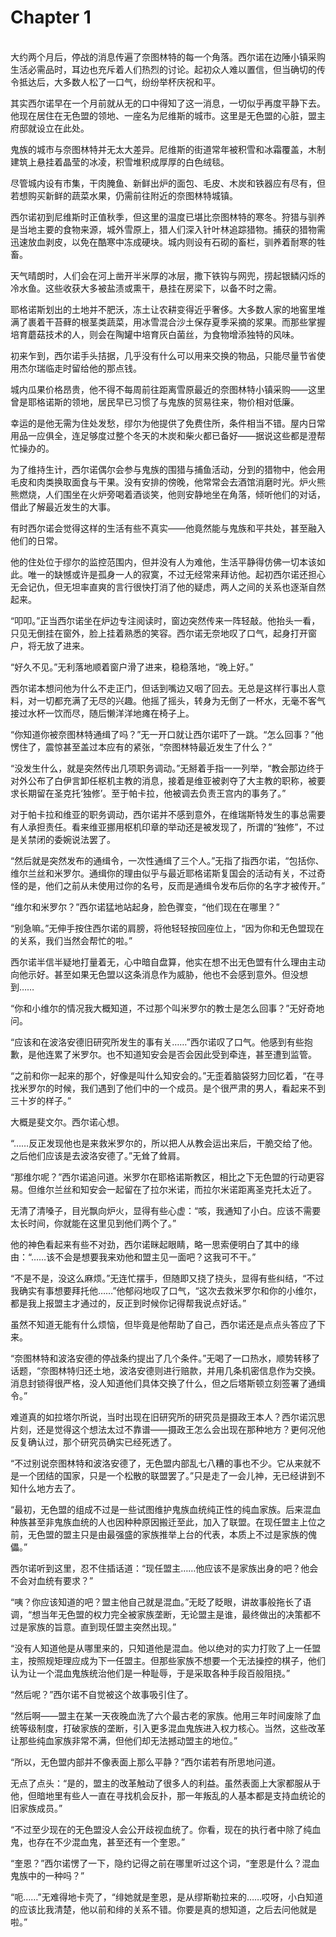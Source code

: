 # Chapter 1

<br>
大约两个月后，停战的消息传遍了奈图林特的每一个角落。西尔诺在边陲小镇采购生活必需品时，耳边也充斥着人们热烈的讨论。起初众人难以置信，但当确切的传令抵达后，大多数人松了一口气，纷纷举杯庆祝和平。

其实西尔诺早在一个月前就从无的口中得知了这一消息，一切似乎再度平静下去。他现在居住在无色盟的领地、一座名为尼维斯的城市。这里是无色盟的心脏，盟主府邸就设立在此处。

鬼族的城市与奈图林特并无太大差异。尼维斯的街道常年被积雪和冰霜覆盖，木制建筑上悬挂着晶莹的冰凌，积雪堆积成厚厚的白色绒毯。

尽管城内设有市集，干肉腌鱼、新鲜出炉的面包、毛皮、木炭和铁器应有尽有，但若想购买新鲜的蔬菜水果，仍需前往附近的奈图林特城镇。

西尔诺初到尼维斯时正值秋季，但这里的温度已堪比奈图林特的寒冬。狩猎与驯养是当地主要的食物来源，城外雪原上，猎人们深入针叶林追踪猎物。捕获的猎物需迅速放血剥皮，以免在酷寒中冻成硬块。城内则设有石砌的畜栏，驯养着耐寒的牲畜。

天气晴朗时，人们会在河上凿开半米厚的冰层，撒下铁钩与网兜，捞起银鳞闪烁的冷水鱼。这些收获大多被盐渍或熏干，悬挂在房梁下，以备不时之需。

耶格诺斯划出的土地并不肥沃，冻土让农耕变得近乎奢侈。大多数人家的地窖里堆满了裹着干苔藓的根茎类蔬菜，用冰雪混合沙土保存夏季采摘的浆果。而那些掌握培育蘑菇技术的人，则会在陶罐中培育灰白菌丝，为食物增添独特的风味。

初来乍到，西尔诺手头拮据，几乎没有什么可以用来交换的物品，只能尽量节省使用杰尔瑞临走时留给他的那点钱。

城内瓜果价格昂贵，他不得不每周前往距离雪原最近的奈图林特小镇采购——这里曾是耶格诺斯的领地，居民早已习惯了与鬼族的贸易往来，物价相对低廉。

幸运的是他无需为住处发愁，缪尔为他提供了免费住所，条件相当不错。屋内日常用品一应俱全，连足够度过整个冬天的木炭和柴火都已备好——据说这些都是澄帮忙操办的。

为了维持生计，西尔诺偶尔会参与鬼族的围猎与捕鱼活动，分到的猎物中，他会用毛皮和肉类换取面食与干果。没有安排的傍晚，他常常会去酒馆消磨时光。炉火熊熊燃烧，人们围坐在火炉旁喝着酒谈笑，他则安静地坐在角落，倾听他们的对话，借此了解最近发生的大事。

有时西尔诺会觉得这样的生活有些不真实——他竟然能与鬼族和平共处，甚至融入他们的日常。

他的住处位于缪尔的监控范围内，但并没有人为难他，生活平静得仿佛一切本该如此。唯一的缺憾或许是孤身一人的寂寞，不过无经常来拜访他。起初西尔诺还担心无会记仇，但无坦率直爽的言行很快打消了他的疑虑，两人之间的关系也逐渐自然起来。

“叩叩。”正当西尔诺坐在炉边专注阅读时，窗边突然传来一阵轻敲。他抬头一看，只见无倒挂在窗外，脸上挂着熟悉的笑容。西尔诺无奈地叹了口气，起身打开窗户，将无放了进来。

“好久不见。”无利落地顺着窗户滑了进来，稳稳落地，“晚上好。”

西尔诺本想问他为什么不走正门，但话到嘴边又咽了回去。无总是这样行事出人意料，对一切都充满了无尽的兴趣。他摇了摇头，转身为无倒了一杯水，无毫不客气接过水杯一饮而尽，随后懒洋洋地瘫在椅子上。

“你知道你被奈图林特通缉了吗？”无一开口就让西尔诺吓了一跳。“怎么回事？”他愣住了，震惊甚至盖过本应有的紧张，“奈图林特最近发生了什么？”

“没发生什么，就是突然传出几项职务调动。”无掰着手指一一列举，“教会那边终于对外公布了白伊言卸任枢机主教的消息，接着是维亚被剥夺了大主教的职称，被要求长期留在圣克托‘独修’。至于帕卡拉，他被调去负责王宫内的事务了。”

对于帕卡拉和维亚的职务调动，西尔诺并不感到意外，在维瑞斯特发生的事总需要有人承担责任。看来维亚挪用枢机印章的举动还是被发现了，所谓的“独修”，不过是关禁闭的委婉说法罢了。

“然后就是突然发布的通缉令，一次性通缉了三个人。”无指了指西尔诺，“包括你、维尔兰丝和米罗尔。通缉你的理由似乎与最近耶格诺斯复国会的活动有关，不过奇怪的是，他们之前从未使用过你的名号，反而是通缉令发布后你的名字才被传开。”

“维尔和米罗尔？”西尔诺猛地站起身，脸色骤变，“他们现在在哪里？”

“别急嘛。”无伸手按住西尔诺的肩膀，将他轻轻按回座位上，“因为你和无色盟现在的关系，我们当然会帮忙的啦。”

西尔诺半信半疑地打量着无，心中暗自盘算，他实在想不出无色盟有什么理由主动向他示好。甚至如果无色盟以这条消息作为威胁，他也不会感到意外。但没想到……

“你和小维尔的情况我大概知道，不过那个叫米罗尔的教士是怎么回事？”无好奇地问。

“应该和在波洛安德旧研究所发生的事有关……”西尔诺叹了口气。他感到有些抱歉，是他连累了米罗尔。也不知道知安会是否会因此受到牵连，甚至遭到监管。

“之前和你一起来的那个，好像是叫什么知安会的。”无歪着脑袋努力回忆着，“在寻找米罗尔的时候，我们遇到了他们中的一个成员。是个很严肃的男人，看起来不到三十岁的样子。”

大概是斐文尔。西尔诺心想。

“……反正发现他也是来救米罗尔的，所以把人从教会运出来后，干脆交给了他。之后他们应该是去波洛安德了。”无耸了耸肩。

“那维尔呢？”西尔诺追问道。米罗尔在耶格诺斯教区，相比之下无色盟的行动更容易。但维尔兰丝和知安会一起留在了拉尔米诺，而拉尔米诺距离圣克托太近了。

无清了清嗓子，目光飘向炉火，显得有些心虚：“咳，我通知了小白。应该不需要太长时间，你就能在这里见到他们两个了。”

他的神色看起来有些不对劲，西尔诺眯起眼睛，略一思索便明白了其中的缘由：“……该不会是想要我来劝他和盟主见一面吧？这我可不干。”

“不是不是，没这么麻烦。”无连忙摆手，但随即又挠了挠头，显得有些纠结，“不过我确实有事想要拜托他……”他郁闷地叹了口气，“这次去救米罗尔和你的小维尔，都是我上报盟主才通过的，反正到时候你记得帮我说点好话。”

虽然不知道无能有什么烦恼，但毕竟是他帮助了自己，西尔诺还是点点头答应了下来。

“奈图林特和波洛安德的停战条约提出了几个条件。”无喝了一口热水，顺势转移了话题，“奈图林特归还土地，波洛安德则进行赔款，并用几条机密信息作为交换。消息封锁得很严格，没人知道他们具体交换了什么，但之后塔斯顿立刻签署了通缉令。”

难道真的如拉塔尔所说，当时出现在旧研究所的研究员是摄政王本人？西尔诺沉思片刻，还是觉得这个想法太过不靠谱——摄政王怎么会出现在那种地方？更何况他反复确认过，那个研究员确实已经死透了。

“不过别说奈图林特和波洛安德了，无色盟内部乱七八糟的事也不少。它从来就不是一个团结的国家，只是一个松散的联盟罢了。”只是走了一会儿神，无已经讲到不知什么地方去了。

“最初，无色盟的组成不过是一些试图维护鬼族血统纯正性的纯血家族。后来混血种族甚至非鬼族血统的人也因种种原因搬迁至此，加入了联盟。在现任盟主上位之前，无色盟的盟主只是由最强盛的家族推举上台的代表，本质上不过是家族的傀儡。”

西尔诺听到这里，忍不住插话道：“现任盟主……他应该不是家族出身的吧？他会不会对血统有要求？”

“咦？你应该知道的吧？盟主他自己就是混血。”无眨了眨眼，讲故事般拖长了语调，“想当年无色盟的权力完全被家族垄断，无论盟主是谁，最终做出的决策都不过是家族的旨意。直到现任盟主突然出现。”

“没有人知道他是从哪里来的，只知道他是混血。他以绝对的实力打败了上一任盟主，按照规矩理应成为下一任盟主。但那些家族不想要一个无法操控的棋子，他们认为让一个混血鬼族统治他们是一种耻辱，于是采取各种手段百般阻挠。”

“然后呢？”西尔诺不自觉被这个故事吸引住了。

“然后啊——盟主在某一天夜晚血洗了六个最古老的家族。他用三年时间废除了血统等级制度，打破家族的垄断，引入更多混血鬼族进入权力核心。当然，这些改革让那些纯血家族非常不满，但他们却无法撼动盟主的地位。”

“所以，无色盟内部并不像表面上那么平静？”西尔诺若有所思地问道。

无点了点头：“是的，盟主的改革触动了很多人的利益。虽然表面上大家都服从于他，但暗地里有些人一直在寻找机会反扑，那一年叛乱的人基本都是支持血统论的旧家族成员。”

“不过至少现在的无色盟没人会公开歧视血统了。你看，现在的执行者中除了纯血鬼，也存在不少混血鬼，甚至还有一个奎恩。”

“奎恩？”西尔诺愣了一下，隐约记得之前在哪里听过这个词，“奎恩是什么？混血鬼族中的一种吗？”

“呃……”无难得地卡壳了，“绯她就是奎恩，是从缪斯勒拉来的……哎呀，小白知道的应该比我清楚，他以前和绯的关系不错。你要是真的想知道，之后去问他就是啦。”
